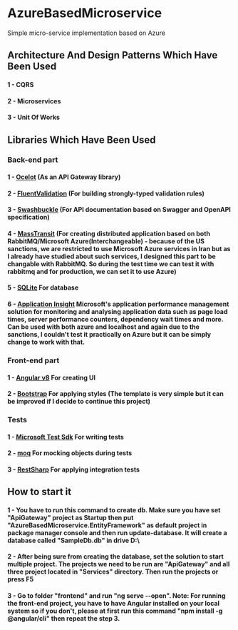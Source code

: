 # AzureBasedMicroservice
Simple micro-service implementation based on Azure


## Architecture  And Design Patterns Which Have Been Used
#### 1 - CQRS
#### 2 - Microservices 
#### 3 - Unit Of Works

## Libraries Which Have Been Used

### Back-end part
#### 1 - [Ocelot](https://github.com/ThreeMammals/Ocelot) (As an API Gateway library)
#### 2 - [FluentValidation](https://fluentvalidation.net/) (For building strongly-typed validation rules)
#### 3 - [Swashbuckle](https://github.com/domaindrivendev/Swashbuckle.AspNetCore) (For API documentation based on Swagger and OpenAPI specification)
#### 4 - [MassTransit](https://masstransit-project.com/) (For creating distributed application based on both RabbitMQ/Microsoft Azure(Interchangeable) - because of the US sanctions, we are restricted to use Microsoft Azure services in Iran but as I already have studied about such services, I designed this part to be changable with RabbitMQ. So during the test time we can test it with rabbitmq and for production, we can set it to use Azure)
#### 5 - [SQLite](https://www.sqlite.org/index.html) For database
#### 6 - [Application Insight](https://docs.microsoft.com/en-us/azure/azure-monitor/app/app-insights-overview) Microsoft's application performance management solution for monitoring and analysing application data such as page load times, server performance counters, dependency wait times and more. Can be used with both azure and localhost and again due to the sanctions, I couldn't test it practically on Azure but it can be simply change to work with that.

### Front-end part
#### 1 - [Angular v8](https://angular.io/) For creating UI
#### 2 - [Bootstrap](https://getbootstrap.com/) For applying styles (The template is very simple but it can be improved if I decide to continue this project)

### Tests
#### 1 - [Microsoft Test Sdk](https://www.nuget.org/packages/Microsoft.NET.Test.SDK) For writing tests
#### 2 - [moq](https://github.com/Moq/moq4/wiki/Quickstart) For mocking objects during tests
#### 3 - [RestSharp](http://restsharp.org/) For applying integration tests

## How to start it

#### 1 - You have to run this command to create db. Make sure you have set "ApiGateway" project as Startup then put "AzureBasedMicroservice.EntityFramework" as default project in package manager console and then run update-database. It will create a database called "SampleDb.db" in drive D:\
#### 2 - After being sure from creating the database, set the solution to start multiple project. The projects we need to be run are "ApiGateway" and all three project located in "Services" directory. Then run the projects or press F5
#### 3 - Go to folder "frontend" and run "ng serve --open". Note: For running the front-end project, you have to have Angular installed on your local system so if you don't, please at first run this command "npm install -g @angular/cli" then repeat the step 3.
